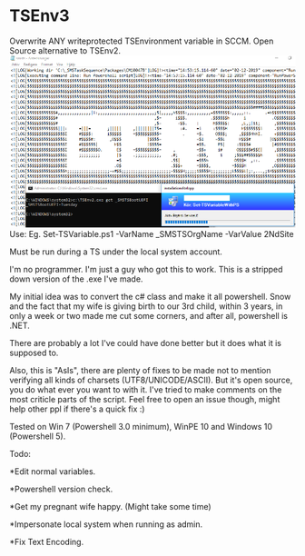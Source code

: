 # TSEnv3
Overwrite ANY writeprotected TSEnvironment variable in SCCM.
Open Source alternative to TSEnv2.
![alt text](https://raw.githubusercontent.com/MattiasC85/TSEnv3/master/TSEnv3_2.png)
Use:
Eg.
Set-TSVariable.ps1 -VarName _SMSTSOrgName -VarValue 2NdSite

Must be run during a TS under the local system account.

I'm no programmer. I'm just a guy who got this to work.
This is a stripped down version of the .exe I've made.

My initial idea was to convert the c# class and make it all powershell.
Snow and the fact that my wife is giving birth to our 3rd child, within 3 years, in only a week or two made me cut some corners, and after all, powershell is .NET.

There are probably a lot I've could have done better but it does what it is supposed to.


Also, this is "AsIs", there are plenty of fixes to be made not to mention verifying all kinds of charsets (UTF8/UNICODE/ASCII).
But it's open source, you do what ever you want to with it. I've tried to make comments on the most criticle parts of the script.
Feel free to open an issue though, might help other ppl if there's a quick fix :)

Tested on Win 7 (Powershell 3.0 minimum), WinPE 10 and Windows 10 (Powershell 5).

Todo:

*Edit normal variables.

*Powershell version check.

*Get my pregnant wife happy. (Might take some time)

*Impersonate local system when running as admin.

*Fix Text Encoding.
